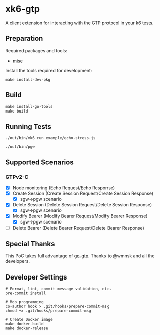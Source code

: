 # xk6-gtp

A client extension for interacting with the GTP protocol in your k6 tests.


## Preparation

Required packages and tools:

- [mise](https://github.com/jdx/mise)

Install the tools required for development:

```shell=
make install-dev-pkg
```

## Build

```shell=
make install-go-tools
make build
```

## Running Tests

```shell
./out/bin/xk6 run example/echo-stress.js

./out/bin/pgw
```

## Supported Scenarios

### GTPv2-C

- [x] Node monitoring (Echo Request/Echo Response)
- [x] Create Session  (Create Session Request/Create Session Response)
  - [x] sgw->pgw scenario
- [x] Delete Session (Delete Session Request/Delete Session Response)
  - [x] sgw->pgw scenario
- [x] Modify Bearer (Modify Bearer Request/Modify Bearer Response)
  - [x] sgw->pgw scenario
- [ ] Delete Bearer (Delete Bearer Request/Delete Bearer Response)

## Special Thanks

This PoC takes full advantage of [go-gtp](https://github.com/wmnsk/go-gtp). Thanks to @wmnsk and all the developers.

## Developer Settings

```shell
# Format, lint, commit message validation, etc.
pre-commit install

# Mob programming
co-author hook > .git/hooks/prepare-commit-msg
chmod +x .git/hooks/prepare-commit-msg

# Create Docker image
make docker-build
make docker-release
```
